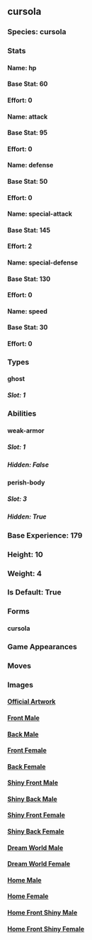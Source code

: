 ## cursola
### Species: cursola
### Stats
#### Name: hp
#### Base Stat: 60
#### Effort: 0
#### Name: attack
#### Base Stat: 95
#### Effort: 0
#### Name: defense
#### Base Stat: 50
#### Effort: 0
#### Name: special-attack
#### Base Stat: 145
#### Effort: 2
#### Name: special-defense
#### Base Stat: 130
#### Effort: 0
#### Name: speed
#### Base Stat: 30
#### Effort: 0
### Types
#### ghost
##### Slot: 1
### Abilities
#### weak-armor
##### Slot: 1
##### Hidden: False
#### perish-body
##### Slot: 3
##### Hidden: True
### Base Experience: 179
### Height: 10
### Weight: 4
### Is Default: True
### Forms
#### cursola
### Game Appearances
### Moves
### Images
#### [Official Artwork](https://raw.githubusercontent.com/PokeAPI/sprites/master/sprites/pokemon/other/official-artwork/864.png)
#### [Front Male](https://raw.githubusercontent.com/PokeAPI/sprites/master/sprites/pokemon/864.png)
#### [Back Male](https://raw.githubusercontent.com/PokeAPI/sprites/master/sprites/pokemon/back/864.png)
#### [Front Female](None)
#### [Back Female](None)
#### [Shiny Front Male](https://raw.githubusercontent.com/PokeAPI/sprites/master/sprites/pokemon/shiny/864.png)
#### [Shiny Back Male](https://raw.githubusercontent.com/PokeAPI/sprites/master/sprites/pokemon/back/864.png)
#### [Shiny Front Female](None)
#### [Shiny Back Female](None)
#### [Dream World Male](None)
#### [Dream World Female](None)
#### [Home Male](https://raw.githubusercontent.com/PokeAPI/sprites/master/sprites/pokemon/other/home/864.png)
#### [Home Female](None)
#### [Home Front Shiny Male](https://raw.githubusercontent.com/PokeAPI/sprites/master/sprites/pokemon/other/home/shiny/864.png)
#### [Home Front Shiny Female](None)